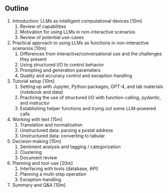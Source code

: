## Outline
1. Introduction: LLMs as intelligent computational devices [10m] 
	1. Review of capabilities 
	2. Motivation for using LLMs in non-interactive scenarios
	3. Review of potential use-cases 
2. Practical approach to using LLMs as functions in non-interactive scenarios [10m] 
	1. Differences from interactive/conversational use and the challenges they present 
	2. Using structured I/O to control behavior 
	3. Prompting and generation parameters 
	4. Quality and accuracy control and exception-handling 
3. Tutorial setup [10m] 
	1. Setting up with Jupyter, Python packages, GPT-4, and lab materials (notebook and data) 
	2. Practicing the use of structured I/O with function-calling, pydantic, and instructor 
	3. Establishing helper functions and trying out some LLM-powered calls 
4. Working with text [15m] 
	1. Translation and normalization 
	2. Unstructured data: parsing a postal address 
	3. Unstructured data: converting to tabular 
5. Decision-making [15m] 
	1. Sentiment analysis and tagging / categorization 
	2. Clustering 
	3. Document review 
6. Planning and tool-use [20m] 
	1. Interfacing with tools (database, API) 
	2. Planning a multi-step operation 
	3. Exception-handling 
7. Summary and Q&A [10m]
